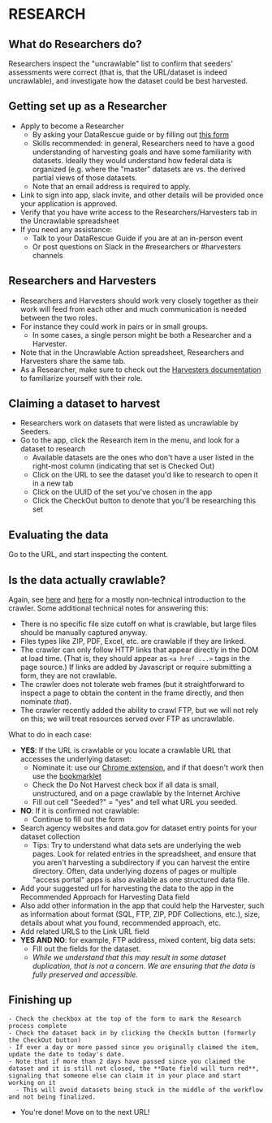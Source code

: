 # RESEARCH

## What do Researchers do?
Researchers inspect the "uncrawlable" list to confirm that seeders' assessments were correct (that is, that the URL/dataset is indeed uncrawlable), and investigate how the dataset could be best harvested.

## Getting set up as a Researcher
 - Apply to become a Researcher 
    - By asking your DataRescue guide or by filling out [this form](https://goo.gl/forms/sRRJois9NAC1AduP2) 
    - Skills recommended: in general, Researchers need to have a good understanding of harvesting goals and have some familiarity with datasets. Ideally they would understand how federal data is organized (e.g. where the "master" datasets are vs. the derived partial views of those datasets.
    - Note that an email address is required to apply.
  - Link to sign into app, slack invite, and other details will be provided once your application is approved.
  - Verify that you have write access to the Researchers/Harvesters tab in the Uncrawlable spreadsheet
  - If you need any assistance:
    - Talk to your DataRescue Guide if you are at an in-person event
    - Or post questions on Slack in the #researchers or #harvesters channels
    
## Researchers and Harvesters
- Researchers and Harvesters should work very closely together as their work will feed from each other and much communication is needed between the two roles.
- For instance they could work in pairs or in small groups. 
  - In some cases, a single person might be both a Researcher and a Harvester.
- Note that in the Uncrawlable Action spreadsheet, Researchers and Harvesters share the same tab.
- As a Researcher, make sure to check out the [Harvesters documentation](harvesting-toolkit) to familiarize yourself with their role.

## Claiming a dataset to harvest

- Researchers work on datasets that were listed as uncrawlable by Seeders.
- Go to the app, click the Research item in the menu, and look for a dataset to research
  - Available datasets are the ones who don't have a user listed in the right-most column (indicating that set is Checked Out)
  - Click on the URL to see the dataset you'd like to research to open it in a new tab
  - Click on the UUID of the set you've chosen in the app
  - Click the CheckOut button to denote that you'll be researching this set
 
## Evaluating the data
Go to the URL, and start inspecting the content.

## Is the data actually crawlable?
Again, see [here](https://docs.google.com/document/d/1PeWefW2toThs-Pbw0CMv2us7wxQI0gRrP1LGuwMp_UQ/edit)
and [here](https://docs.google.com/document/d/1qpuNCmBmu4KcsS_hE2srewcCiP4f9P5cCyDfHmsSAVU/edit)
for a mostly non-technical introduction to the crawler. Some additional
technical notes for answering this:
- There is no specific file size cutoff on what is crawlable, but large files
  should be manually captured anyway.
- Files types like ZIP, PDF, Excel, etc. are crawlable if they are linked.
- The crawler can only follow HTTP links that appear directly in the DOM at load
  time. (That is, they should appear as `<a href ...>` tags in the page source.)
  If links are added by Javascript or require submitting a form, they are
  not crawlable.
- The crawler does not tolerate web frames (but it straightforward to inspect
  a page to obtain the content in the frame directly, and then nominate *that*).
- The crawler recently added the ability to crawl FTP, but we will not rely on
  this; we will treat resources served over FTP as uncrawlable.

What to do in each case:

- **YES**: If the URL is crawlable or you locate a crawlable URL that accesses the
  underlying dataset:
  - Nominate it: use our
    [Chrome extension](https://chrome.google.com/webstore/detail/nominationtool/abjpihafglmijnkkoppbookfkkanklok),
    and if that doesn't work then use the
    [bookmarklet](http://digital2.library.unt.edu/nomination/eth2016/about/)
  - Check the Do Not Harvest check box if all data is small, unstructured, and on a page crawlable by the Internet Archive
  - Fill out cell "Seeded?" = "yes" and tell what URL you seeded. 
 - **NO**: If it is confirmed not crawlable:
   - Continue to fill out the form
  - Search agency websites and data.gov for dataset entry points for your dataset collection   
      - Tips: Try to understand what data sets are underlying the web pages. Look for related entries in the spreadsheet, and ensure that you aren't harvesting a subdirectory if you can harvest the entire directory. Often, data underlying dozens of pages or multiple "access portal" apps is also available as one structured data file.
  - Add your suggested url for harvesting the data to the app in the Recommended Approach for Harvesting Data field
  -  Also add other information in the app that could help the Harvester, such as information about format (SQL, FTP, ZIP, PDF Collections, etc.), size, details about what you found, recommended approach, etc. 
  - Add related URLS to the Link URL field 
- **YES AND NO**: for example, FTP address, mixed content, big data sets:
   - Fill out the fields for the dataset. 
  - *While we understand that this may result in some dataset duplication, that is not a concern. We are ensuring that the data is fully preserved and accessible.*


## Finishing up
    - Check the checkbox at the top of the form to mark the Research process complete
    - Check the dataset back in by clicking the CheckIn button (formerly the CheckOut button)
    - If ever a day or more passed since you originally claimed the item, update the date to today's date. 
    - Note that if more than 2 days have passed since you claimed the dataset and it is still not closed, the **Date field will turn red**, signaling that someone else can claim it in your place and start working on it
      - This will avoid datasets being stuck in the middle of the workflow and not being finalized.
      
- You're done! Move on to the next URL!
